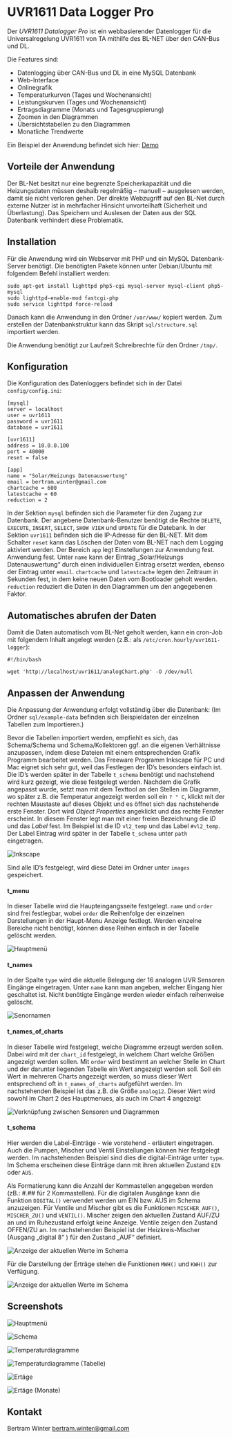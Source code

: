UVR1611 Data Logger Pro
======

Der *UVR1611 Datalogger Pro* ist ein webbasierender Datenlogger für die Universalregelung UVR1611 von TA mithilfe des BL-NET über den CAN-Bus und DL.

Die Features sind:
* Datenlogging über CAN-Bus und DL in eine MySQL Datenbank
* Web-Interface
* Onlinegrafik
* Temperaturkurven (Tages und Wochenansicht)
* Leistungskurven (Tages und Wochenansicht)
* Ertragsdiagramme (Monats und Tagesgruppierung)
* Zoomen in den Diagrammen
* Übersichtstabellen zu den Diagrammen
* Monatliche Trendwerte

Ein Beispiel der Anwendung befindet sich hier: [Demo](http://berwinter.dyndns.org/uvr1611/)

Vorteile der Anwendung
------

Der BL-Net besitzt nur eine begrenzte Speicherkapazität und die Heizungsdaten müssen deshalb regelmäßig – manuell – ausgelesen werden, damit sie nicht verloren gehen. Der direkte Webzugriff auf den BL-Net durch externe Nutzer ist in mehrfacher Hinsicht unvorteilhaft (Sicherheit und Überlastung). Das Speichern und Auslesen der Daten aus der SQL Datenbank verhindert diese Problematik.

Installation
------

Für die Anwendung wird ein Webserver mit PHP und ein MySQL Datenbank-Server benötigt. Die benötigten Pakete können unter Debian/Ubuntu mit folgendem Befehl installiert werden:

	sudo apt-get install lighttpd php5-cgi mysql-server mysql-client php5-mysql
	sudo lighttpd-enable-mod fastcgi-php
	sudo service lighttpd force-reload

Danach kann die Anwendung in den Ordner `/var/www/` kopiert werden. Zum erstellen der Datenbankstruktur kann das Skript `sql/structure.sql` importiert werden. 

Die Anwendung benötigt zur Laufzeit Schreibrechte für den Ordner `/tmp/`.


Konfiguration
------

Die Konfiguration des Datenloggers befindet sich in der Datei `config/config.ini`:
 
	[mysql]
	server = localhost
	user = uvr1611
	password = uvr1611
	database = uvr1611
	
	[uvr1611]
	address = 10.0.0.100
	port = 40000
	reset = false
	
	[app]
	name = "Solar/Heizungs Datenauswertung"
	email = bertram.winter@gmail.com
	chartcache = 600
	latestcache = 60
	reduction = 2

In der Sektion `mysql` befinden sich die Parameter für den Zugang zur Datenbank. Der angebene Datenbank-Benutzer benötigt die Rechte `DELETE`, `EXECUTE`, `INSERT`, `SELECT`, `SHOW VIEW` und `UPDATE` für die Datebank. In der Sektion `uvr1611` befinden sich die IP-Adresse für den BL-NET. Mit dem Schalter `reset` kann das Löschen der Daten vom BL-NET nach dem Logging aktiviert werden. Der Bereich `app` legt Einstellungen zur Anwendung fest. Anwendung fest. Unter `name` kann der Eintrag „Solar/Heizungs Datenauswertung“ durch einen individuellen Eintrag ersetzt werden, ebenso der Eintrag unter `email`. `chartcache` und `latestcache` legen den Zeitraum in Sekunden fest, in dem keine neuen Daten vom Bootloader geholt werden. `reduction` reduziert die Daten in den Diagrammen um den angegebenen Faktor.

Automatisches abrufen der Daten
------
Damit die Daten automatisch vom BL-Net geholt werden, kann ein cron-Job mit folgendem Inhalt angelegt werden (z.B.: als `/etc/cron.hourly/uvr1611-logger`): 

	#!/bin/bash

	wget 'http://localhost/uvr1611/analogChart.php' -O /dev/null

Anpassen der Anwendung
------

Die Anpassung der Anwendung erfolgt vollständig über die Datenbank:
(Im Ordner `sql/example-data` befinden sich Beispieldaten der einzelnen Tabellen zum Importieren.)

Bevor die Tabellen importiert werden, empfiehlt es sich, das Schema/Schema und Schema/Kollektoren ggf. an die eigenen Verhältnisse anzupassen, indem diese Dateien mit einem entsprechenden Grafik Programm bearbeitet werden. Das Freeware Programm Inkscape für PC und Mac eignet sich sehr gut, weil das Festlegen der ID’s besonders einfach ist. Die ID’s werden später in der Tabelle `t_schema` benötigt und nachstehend wird kurz gezeigt, wie diese festgelegt werden.
Nachdem die Grafik angepasst wurde, setzt man mit dem Texttool an den Stellen im Diagramm, wo später z.B. die Temperatur angezeigt werden soll ein `? ° C`, klickt mit der rechten Maustaste auf dieses Objekt und es öffnet sich das nachstehende erste Fenster. Dort wird *Object Properties* angeklickt und das rechte Fenster erscheint. In diesem Fenster legt man mit einer freien Bezeichnung die *ID* und das *Label* fest. Im Beispiel ist die ID `vl2_temp` und das Label `#vl2_temp`. Der Label Eintrag wird später in der Tabelle `t_schema` unter `path` eingetragen.

![Inkscape](./doc/objectid.png)

Sind alle ID’s festgelegt, wird diese Datei im Ordner unter `images` gespeichert.

#### t_menu ####

In dieser Tabelle wird die Haupteingangsseite festgelegt. `name` und `order` sind frei festlegbar, wobei `order` die Reihenfolge der einzelnen Darstellungen in der Haupt-Menu Anzeige festlegt.
Werden einzelne Bereiche nicht benötigt, können diese Reihen einfach in der Tabelle gelöscht werden.

![Hauptmenü](./doc/t_menu.png)

#### t_names ####

In der Spalte `type` wird die aktuelle Belegung der 16 analogen UVR Sensoren Eingänge eingetragen. Unter `name` kann man angeben, welcher Eingang hier geschaltet ist. Nicht benötigte Eingänge werden wieder einfach reihenweise gelöscht.

![Senornamen](./doc/t_names.png)

#### t_names_of_charts ####

In dieser Tabelle wird festgelegt, welche Diagramme erzeugt werden sollen. Dabei wird mit der `chart_id` festgelegt, in welchem Chart welche Größen angezeigt werden sollen. Mit `order` wird bestimmt an welcher Stelle im Chart und der darunter liegenden Tabelle ein Wert angezeigt werden soll.
Soll ein Wert in mehreren Charts angezeigt werden, so muss dieser Wert entsprechend oft in `t_names_of_charts` aufgeführt werden. Im nachstehenden Beispiel ist das z.B. die Größe `analog12`. Dieser Wert wird sowohl im Chart 2 des Hauptmenues, als auch im Chart 4 angezeigt

![Verknüpfung zwischen Sensoren und Diagrammen](./doc/t_names_of_charts.png)

#### t_schema ####
Hier werden die Label-Einträge - wie vorstehend - erläutert eingetragen. Auch die Pumpen, Mischer und Ventil Einstellungen können hier festgelegt werden. Im nachstehenden Beispiel sind dies die digital-Einträge unter `type`. Im Schema erscheinen diese Einträge dann mit ihren aktuellen Zustand `EIN` oder `AUS`.

Als Formatierung kann die Anzahl der Kommastellen angegeben werden (zB.: #.## für 2 Kommastellen). Für die digitalen Ausgänge kann die Funktion `DIGITAL()` verwendet werden um EIN bzw. AUS im Schema anzuzeigen. Für Ventile und Mischer gibt es die Funktionen `MISCHER_AUF()`, `MISCHER_ZU()` und `VENTIL()`. Mischer zeigen den aktuellen Zustand AUF/ZU an und im Ruhezustand erfolgt keine Anzeige. Ventile zeigen den Zustand OFFEN/ZU an. Im nachstehenden Beispiel ist der Heizkreis-Mischer (Ausgang „digital 8“ ) für den Zustand „AUF“ definiert.

![Anzeige der aktuellen Werte im Schema](./doc/t_schema2.png)

Für die Darstellung der Erträge stehen die Funktionen `MWH()` und `KWH()` zur Verfügung. 

![Anzeige der aktuellen Werte im Schema](./doc/t_schema.png)

Screenshots
------

![Hauptmenü](./doc/main.png)

![Schema](./doc/schema.png)

![Temperaturdiagramme](./doc/linien.png)

![Temperaturdiagramme (Tabelle)](./doc/linien2.png)

![Ertäge](./doc/balken.png)

![Ertäge (Monate)](./doc/balken2.png)

Kontakt
------
Bertram Winter
bertram.winter@gmail.com
